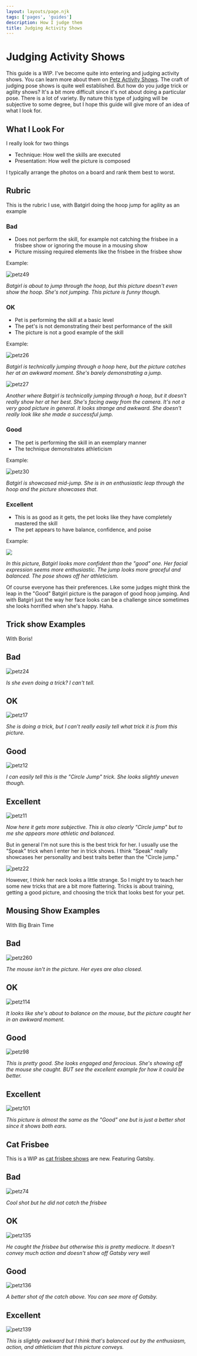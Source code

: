 ```yaml
---
layout: layouts/page.njk
tags: ['pages', 'guides']
description: How I judge them
title: Judging Activity Shows
---
```


# Judging Activity Shows
This guide is a WIP. I've become quite into entering and judging activity shows. You can learn more about them on [Petz Activity Shows](https://petz-activity-shows.glitch.me/). The craft of judging pose shows is quite well established. But how do you judge trick or agility shows? It's a bit more difficult since it's not about doing a particular pose. There is a lot of variety. By nature this type of judging will be subjective to some degree, but I hope this guide will give more of an idea of what I look for. 


## What I Look For
I really look for two things
- Technique: How well the skills are executed
- Presentation: How well the picture is composed

I typically arrange the photos on a board and rank them best to worst. 

## Rubric

This is the rubric I use, with Batgirl doing the hoop jump for agility as an example

### Bad
 - Does not perform the skill, for example not catching the frisbee in a frisbee show or ignoring the mouse in a mousing show
 - Picture missing required elements like the frisbee in the frisbee show 

Example:

![petz49](https://user-images.githubusercontent.com/1251094/132275124-3c4f748d-77f0-4e56-b55e-b4733c7e66e3.png)

*Batgirl is about to jump through the hoop, but this picture doesn't even show the hoop. She's not jumping. This picture is funny though.*

### OK
- Pet is performing the skill at a basic level
- The pet's is not demonstrating their best performance of the skill
- The picture is not a good example of the skill

Example: 

![petz26](https://user-images.githubusercontent.com/1251094/132275428-9542806e-0834-41e5-9caa-33b849928508.png)

*Batgirl is technically jumping through a hoop here, but the picture catches her at an awkward moment. She's barely demonstrating a jump.*

![petz27](https://user-images.githubusercontent.com/1251094/132380442-75406ce5-9721-4318-8dea-1e455c0cdafd.png)

*Another where Batgirl is technically jumping through a hoop, but it doesn't really show her at her best. She's facing away from the camera. It's not a very good picture in general. It looks strange and awkward. She doesn't really look like she made a successful jump.*

### Good
- The pet is performing the skill in an exemplary manner
- The technique demonstrates athleticism 

Example:

![petz30](https://user-images.githubusercontent.com/1251094/132275692-c89a0813-2ea2-4ef2-aece-3c4e8674e5e3.png)

*Batgirl is showcased mid-jump. She is in an enthusiastic leap through the hoop and the picture showcases that.*

### Excellent
- This is as good as it gets, the pet looks like they have completely mastered the skill
- The pet appears to have balance, confidence, and poise

Example:

![](https://dl.airtable.com/.attachmentThumbnails/e5179114876eaff02a5ad17490595044/35c6f528)

*In this picture, Batgirl looks more confident than the "good" one. Her facial expression seems more enthusiastic. The jump looks more graceful and balanced. The pose shows off her athleticism.* 

Of course everyone has their preferences. Like some judges might think the leap in the "Good" Batgirl picture is the paragon of good hoop jumping. And with Batgirl just the way her face looks can be a challenge since sometimes she looks horrified when she's happy. Haha. 


## Trick show Examples
With Boris!

## Bad
![petz24](https://user-images.githubusercontent.com/1251094/132381665-6ff681f2-b6f3-4a94-9b29-940b631ddf25.png)


*Is she even doing a trick? I can't tell.*

## OK
![petz17](https://user-images.githubusercontent.com/1251094/132381734-34e2dcd0-1495-4905-b3c7-4cfc2bfba608.png)

*She is doing a trick, but I can't really easily tell what trick it is from this picture.*

## Good
![petz12](https://user-images.githubusercontent.com/1251094/132382308-d9ff0501-eb10-45a5-8399-ea5e15b51cea.png)

*I can easily tell this is the "Circle Jump" trick. She looks slightly uneven though.*

## Excellent
![petz11](https://user-images.githubusercontent.com/1251094/132382480-5a30b169-1803-4b5f-b021-d25b3bd38d07.png)

*Now here it gets more subjective. This is also clearly "Circle jump" but to me she appears more athletic and balanced.*

But in general I'm not sure this is the best trick for her. I usually use the "Speak" trick when I enter her in trick shows. I think "Speak" really showcases her personality and best traits better than the "Circle jump."

![petz22](https://user-images.githubusercontent.com/1251094/132383486-05c07621-a6bf-43b2-954c-a7cd9260c4e2.png)

However, I think her neck looks a little strange. So I might try to teach her some new tricks that are a bit more flattering. Tricks is about training, getting a good picture, and choosing the trick that looks best for your pet.

## Mousing Show Examples
With Big Brain Time

## Bad
![petz260](https://user-images.githubusercontent.com/1251094/132394311-a71f4e43-68eb-4153-88f0-4fb92c95f20e.png)

*The mouse isn't in the picture. Her eyes are also closed.*

## OK
![petz114](https://user-images.githubusercontent.com/1251094/132394374-cb03b7dc-0bd6-4429-9c1b-fe406fdfebf7.png)

*It looks like she's about to balance on the mouse, but the picture caught her in an awkward moment.*

## Good
![petz98](https://user-images.githubusercontent.com/1251094/132394561-f52ce1dc-9886-45eb-b0a7-4d7bbce1d174.png)

*This is pretty good. She looks engaged and ferocious. She's showing off the mouse she caught. BUT see the excellent example for how it could be better.*

## Excellent
![petz101](https://user-images.githubusercontent.com/1251094/132394550-ae7e0006-d489-4476-89f1-679923b9a60c.png)

*This picture is almost the same as the "Good" one but is just a better shot since it shows both ears.*

## Cat Frisbee
This is a WIP as [cat frisbee shows](https://petzforum.proboards.com/thread/70446/proposal-catz-frisbee-shows?page=1&scrollTo=773671) are new. Featuring Gatsby.

## Bad
![petz74](https://user-images.githubusercontent.com/1251094/132394997-e191c127-077d-476f-a09f-ecdc901ea98d.png)

*Cool shot but he did not catch the frisbee*

## OK
![petz135](https://user-images.githubusercontent.com/1251094/132395080-284e40e5-c189-422a-8129-09161d0fe0a5.png)

*He caught the frisbee but otherwise this is pretty mediocre. It doesn't convey much action and doesn't show off Gatsby very well*

## Good
![petz136](https://user-images.githubusercontent.com/1251094/132395206-789bfe97-4835-48f6-8ab6-4d4d6716880a.png)

*A better shot of the catch above. You can see more of Gatsby.*

## Excellent
![petz139](https://user-images.githubusercontent.com/1251094/132395265-939e0b04-b142-4b0b-88ba-d3db47952d94.png)

*This is slightly awkward but I think that's balanced out by the enthusiasm, action, and athleticism that this picture conveys.*
